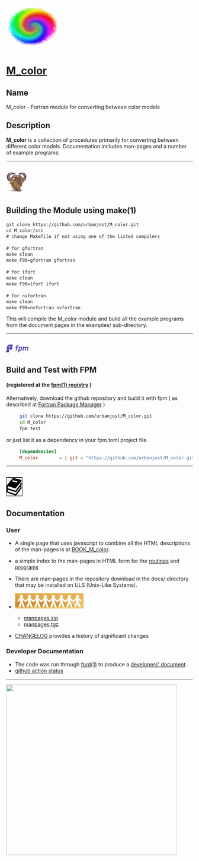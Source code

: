 [![](docs/images/swirl_small.gif)](https://urbanjost.github.io/M_color/fpm-ford/index.html)
# [M_color](https://urbanjost.github.io/M_color/man3.html)

## Name

M_color - Fortran module for converting between color models

## Description
**M_color** is a collection of procedures primarily for converting between different
color models. Documentation includes man-pages and a number of example programs.

---
![gmake](docs/images/gnu.gif)
---
## Building the Module using make(1)
    git clone https://github.com/urbanjost/M_color.git
    cd M_color/src
    # change Makefile if not using one of the listed compilers
     
    # for gfortran
    make clean
    make F90=gfortran gfortran
     
    # for ifort
    make clean
    make F90=ifort ifort

    # for nvfortran
    make clean
    make F90=nvfortran nvfortran

This will compile the M_color module and build all the example programs
from the document pages in the examples/ sub-directory.

---
![-](docs/images/fpm_logo.gif)
---
## Build and Test with FPM

#### (registered at the [fpm(1) registry](https://github.com/fortran-lang/fpm-registry) )

Alternatively, download the github repository and build it with 
fpm ( as described at [Fortran Package Manager](https://github.com/fortran-lang/fpm) )

```bash
     git clone https://github.com/urbanjost/M_color.git
     cd M_color
     fpm test
```
or just list it as a dependency in your fpm.toml project file.

```toml
     [dependencies]
     M_color        = { git = "https://github.com/urbanjost/M_color.git" }
```
---
![docs](docs/images/docs.gif)
---
## Documentation

### User
   - A single page that uses javascript to combine all the HTML
     descriptions of the man-pages is at 
     [BOOK_M_color](https://urbanjost.github.io/M_color/BOOK_M_color.html).

   - a simple index to the man-pages in HTML form for the
   [routines](https://urbanjost.github.io/M_color/man3.html) 
   and [programs](https://urbanjost.github.io/M_color/man1.html) 

   - There are man-pages in the repository download in the docs/ directory
     that may be installed on ULS (Unix-Like Systems).

   - ![man-pages](docs/images/manpages.gif)
      + [manpages.zip](https://urbanjost.github.io/M_color/manpages.zip)
      + [manpages.tgz](https://urbanjost.github.io/M_color/manpages.tgz)

   - [CHANGELOG](docs/CHANGELOG.md) provides a history of significant changes

### Developer Documentation

 - The code was run through [ford(1)](https://politicalphysicist.github.io/ford-fortran-documentation.html)
   to produce a [developers' document](https://urbanjost.github.io/M_color/fpm-ford/index.html).
 - [github action status](docs/STATUS.md)

---
<?
<a align="center" href="https://urbanjost.github.io/M_color/fpm-ford/index.html">
  <img align="center" width="460" height="460" src="https://urbanjost.github.io/M_color/images/hls.gif">
</a>
